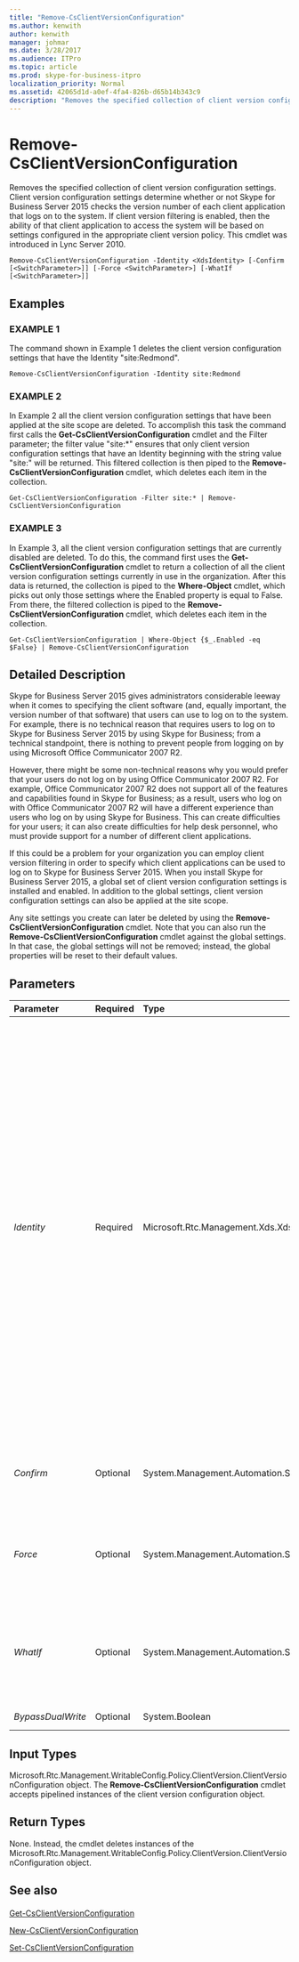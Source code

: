 ```yaml
---
title: "Remove-CsClientVersionConfiguration"
ms.author: kenwith
author: kenwith
manager: johmar
ms.date: 3/28/2017
ms.audience: ITPro
ms.topic: article
ms.prod: skype-for-business-itpro
localization_priority: Normal
ms.assetid: 42065d1d-a0ef-4fa4-826b-d65b14b343c9
description: "Removes the specified collection of client version configuration settings. Client version configuration settings determine whether or not Skype for Business Server 2015 checks the version number of each client application that logs on to the system. If client version filtering is enabled, then the ability of that client application to access the system will be based on settings configured in the appropriate client version policy. This cmdlet was introduced in Lync Server 2010."
---
```


# Remove-CsClientVersionConfiguration
 
Removes the specified collection of client version configuration settings. Client version configuration settings determine whether or not Skype for Business Server 2015 checks the version number of each client application that logs on to the system. If client version filtering is enabled, then the ability of that client application to access the system will be based on settings configured in the appropriate client version policy. This cmdlet was introduced in Lync Server 2010.
  
```
Remove-CsClientVersionConfiguration -Identity <XdsIdentity> [-Confirm [<SwitchParameter>]] [-Force <SwitchParameter>] [-WhatIf [<SwitchParameter>]]

```

## Examples

### EXAMPLE 1

The command shown in Example 1 deletes the client version configuration settings that have the Identity "site:Redmond". 
  
```
Remove-CsClientVersionConfiguration -Identity site:Redmond
```

### EXAMPLE 2

In Example 2 all the client version configuration settings that have been applied at the site scope are deleted. To accomplish this task the command first calls the **Get-CsClientVersionConfiguration** cmdlet and the Filter parameter; the filter value "site:*" ensures that only client version configuration settings that have an Identity beginning with the string value "site:" will be returned. This filtered collection is then piped to the **Remove-CsClientVersionConfiguration** cmdlet, which deletes each item in the collection.
  
```
Get-CsClientVersionConfiguration -Filter site:* | Remove-CsClientVersionConfiguration
```

### EXAMPLE 3

In Example 3, all the client version configuration settings that are currently disabled are deleted. To do this, the command first uses the **Get-CsClientVersionConfiguration** cmdlet to return a collection of all the client version configuration settings currently in use in the organization. After this data is returned, the collection is piped to the **Where-Object** cmdlet, which picks out only those settings where the Enabled property is equal to False. From there, the filtered collection is piped to the **Remove-CsClientVersionConfiguration** cmdlet, which deletes each item in the collection.
  
```
Get-CsClientVersionConfiguration | Where-Object {$_.Enabled -eq $False} | Remove-CsClientVersionConfiguration
```

## Detailed Description

Skype for Business Server 2015 gives administrators considerable leeway when it comes to specifying the client software (and, equally important, the version number of that software) that users can use to log on to the system. For example, there is no technical reason that requires users to log on to Skype for Business Server 2015 by using Skype for Business; from a technical standpoint, there is nothing to prevent people from logging on by using Microsoft Office Communicator 2007 R2. 
  
However, there might be some non-technical reasons why you would prefer that your users do not log on by using Office Communicator 2007 R2. For example, Office Communicator 2007 R2 does not support all of the features and capabilities found in Skype for Business; as a result, users who log on with Office Communicator 2007 R2 will have a different experience than users who log on by using Skype for Business. This can create difficulties for your users; it can also create difficulties for help desk personnel, who must provide support for a number of different client applications.
  
If this could be a problem for your organization you can employ client version filtering in order to specify which client applications can be used to log on to Skype for Business Server 2015. When you install Skype for Business Server 2015, a global set of client version configuration settings is installed and enabled. In addition to the global settings, client version configuration settings can also be applied at the site scope.
  
Any site settings you create can later be deleted by using the **Remove-CsClientVersionConfiguration** cmdlet. Note that you can also run the **Remove-CsClientVersionConfiguration** cmdlet against the global settings. In that case, the global settings will not be removed; instead, the global properties will be reset to their default values.
  
## Parameters

|**Parameter**|**Required**|**Type**|**Description**|
|:-----|:-----|:-----|:-----|
| _Identity_ <br/> |Required  <br/> |Microsoft.Rtc.Management.Xds.XdsIdentity  <br/> |Unique identifier for the collection of client version configuration settings to be removed. To remove the global collection, use the following syntax:  `-Identity global`. (Keep in mind that the global settings will not actually be removed; instead, the global properties will all be reset to their default values.) To remove a site collection, use syntax similar to this:  `-Identity site:Redmond`. Note that you cannot use wildcards when specifying the Identity.  <br/> |
| _Confirm_ <br/> |Optional  <br/> |System.Management.Automation.SwitchParameter  <br/> |Prompts you for confirmation before executing the command.  <br/> |
| _Force_ <br/> |Optional  <br/> |System.Management.Automation.SwitchParameter  <br/> |Suppresses the display of any non-fatal error message that might occur when running the command.  <br/> |
| _WhatIf_ <br/> |Optional  <br/> |System.Management.Automation.SwitchParameter  <br/> |Describes what would happen if you executed the command without actually executing the command.  <br/> |
| _BypassDualWrite_ <br/> |Optional  <br/> |System.Boolean  <br/> |PARAMVALUE: $true | $false  <br/> |
   
## Input Types

Microsoft.Rtc.Management.WritableConfig.Policy.ClientVersion.ClientVersionConfiguration object. The **Remove-CsClientVersionConfiguration** cmdlet accepts pipelined instances of the client version configuration object.
  
## Return Types

None. Instead, the cmdlet deletes instances of the Microsoft.Rtc.Management.WritableConfig.Policy.ClientVersion.ClientVersionConfiguration object.
  
## See also

#### 

[Get-CsClientVersionConfiguration](get-csclientversionconfiguration.md)
  
[New-CsClientVersionConfiguration](new-csclientversionconfiguration.md)
  
[Set-CsClientVersionConfiguration](set-csclientversionconfiguration.md)

